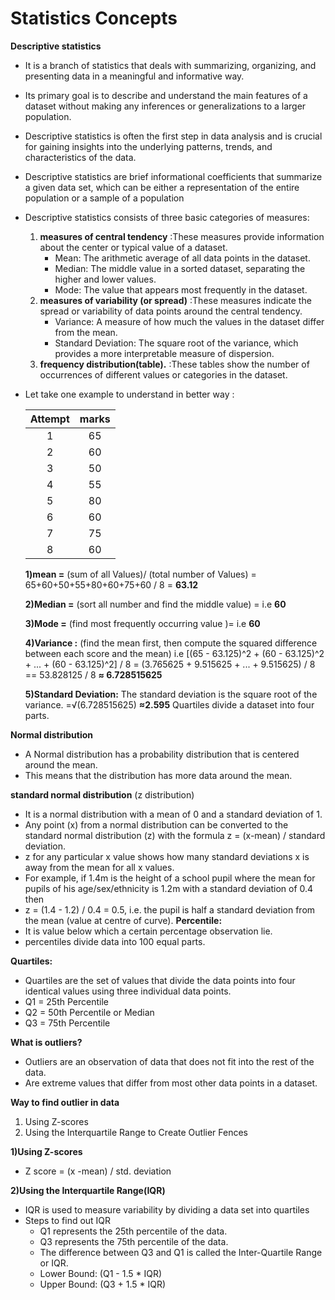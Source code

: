 # Statistics Concepts
 __Descriptive statistics__
- It is a branch of statistics that deals with summarizing, organizing, and presenting data in a meaningful and informative way.
- Its primary goal is to describe and understand the main features of a dataset without making any inferences or generalizations to a larger population.
- Descriptive statistics is often the first step in data analysis and is crucial for gaining insights into the underlying patterns, trends, and characteristics of the data.
- Descriptive statistics are brief informational coefficients that summarize a given data set, which can be either a representation of the entire population or a sample of a population
- Descriptive statistics consists of three basic categories of measures:
  1) __measures of central tendency__ :These measures provide information about the center or typical value of a dataset.
      - Mean: The arithmetic average of all data points in the dataset.
      - Median: The middle value in a sorted dataset, separating the higher and lower values.
      - Mode: The value that appears most frequently in the dataset.
  2) __measures of variability (or spread)__ :These measures indicate the spread or variability of data points around the central tendency. 
      - Variance: A measure of how much the values in the dataset differ from the mean.
      - Standard Deviation: The square root of the variance, which provides a more interpretable measure of dispersion.
  3)  __frequency distribution(table).__ :These tables show the number of occurrences of different values or categories in the dataset.
- Let take one example  to understand in better way :
  
  | Attempt | marks |
  | :---: | :---: |
  |  1    | 65|
  |  2    | 60|
  |  3    | 50|
  |  4    | 55|
  |  5    | 80|
  |  6    | 60|
  |  7    | 75|
  |  8    | 60|

  __1)mean =__  (sum of all Values)/ (total number of Values)  = 65+60+50+55+80+60+75+60 / 8 = __63.12__
  
  __2)Median =__ (sort  all number and  find the middle value) =  i.e __60__
  
  __3)Mode =__ (find most frequently occurring value )= i.e __60__
  
  __4)Variance :__ (find the mean first, then compute the squared difference between each score and the mean) i.e
               [(65 - 63.125)^2 + (60 - 63.125)^2 + ... + (60 - 63.125)^2] / 8   = (3.765625 + 9.515625 + ... + 9.515625) / 8 == 53.828125 / 8
                __≈ 6.728515625__
  
  __5)Standard Deviation:__ The standard deviation is the square root of the variance. =√(6.728515625) __≈2.595__
Quartiles divide a dataset into four parts.

__Normal distribution__
 - A Normal distribution has a probability distribution that is centered around the mean.
 - This means that the distribution has more data around the mean.

__standard normal distribution__ (z distribution) 
  - It is a normal distribution with a mean of 0 and a standard deviation of 1.
  - Any point (x) from a normal distribution can be converted to the standard normal distribution (z) with the formula z = (x-mean) / standard deviation.
  - z for any particular x value shows how many standard deviations x is away from the mean for all x values.
  - For example, if 1.4m is the height of a school pupil where the mean for pupils of his age/sex/ethnicity is 1.2m with a standard deviation of 0.4 then
  - z = (1.4 - 1.2) / 0.4 = 0.5, i.e. the pupil is half a standard deviation from the mean (value at centre of curve).
__Percentile:__
  - It is value below which a certain percentage observation lie.
  - percentiles divide data into 100 equal parts.
    
__Quartiles:__
  - Quartiles are the set of values that divide the data points into four identical values using three individual data points.
  - Q1 = 25th Percentile
  - Q2 = 50th Percentile or Median
  - Q3 = 75th Percentile
  

__What is outliers?__
- Outliers are an observation of data that does not fit into  the rest of the data.
- Are extreme values that differ from most other data points in a dataset.

__Way to find outlier in data__
 1) Using Z-scores
 2) Using the Interquartile Range to Create Outlier Fences

__1)Using Z-scores__
- Z score = (x -mean) / std. deviation
    
__2)Using the Interquartile Range(IQR)__
- IQR is used to measure variability by dividing a data set into quartiles
- Steps to find out IQR
   - Q1 represents the 25th percentile of the data.
   - Q3 represents the 75th percentile of the data.
   - The difference between Q3 and Q1 is called the Inter-Quartile Range or IQR.
   - Lower Bound: (Q1 - 1.5 * IQR)
   - Upper Bound: (Q3 + 1.5 * IQR)
           
                    



